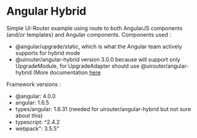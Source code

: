 <h1>Angular Hybrid</h1>
Simple UI-Router example using route to both AngularJS components (and/or templates) and Angular components.
Components used :
<ul>
<li>@angular/upgrade/static, which is what the Angular team actively supports for hybrid mode </li>
<li>@uirouter/angular-hybrid version 3.0.0 because will support only UpgradeModule, for UpgradeAdapter should use @uirouter/angular-hybrid (More documentation <a href="https://github.com/ui-router/angular-hybrid">here</a></li>
</ul>

Framework versions :
<ul>
<li>@angular: 4.0.0</li>
<li>angular: 1.6.5</li>
<li>types/angular: 1.6.31 (needed for uirouter/angular-hybrid but not sure about this) </li>
<li>typescript: ^2.4.2 </li>
<li>webpack": 3.5.5" </li>
</ul>
